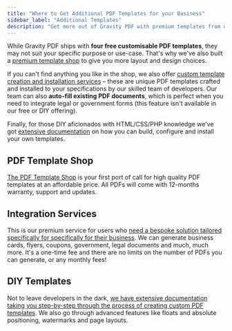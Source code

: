 ```yaml
---
title: "Where to Get Additional PDF Templates for your Business"
sidebar_label: "Additional Templates"
description: "Get more out of Gravity PDF with premium templates from our theme shop, get a bespoke solution from our team or build it yourself with HTML and CSS!"
---
```


While Gravity PDF ships with **four free customisable PDF templates**, they may not suit your specific purpose or use-case. That's why we've also built a [premium template shop](https://gravitypdf.com/template-shop/) to give you more layout and design choices. 

If you can't find anything you like in the shop, we also offer [custom template creation and installation services](https://gravitypdf.com/integration-services/) – these are unique PDF templates crafted and installed to your specifications by our skilled team of developers. Our team can also **auto-fill existing PDF documents**, which is perfect when you need to integrate legal or government forms (this feature isn't available in our free or DIY offering). 

Finally, for those DIY aficionados with HTML/CSS/PHP knowledge we've got [extensive documentation](start-customising.md) on how you can build, configure and install your own templates. 

## PDF Template Shop 

[The PDF Template Shop](https://gravitypdf.com/shop/) is your first port of call for high quality PDF templates at an affordable price. All PDFs will come with 12-months warranty, support and updates.

## Integration Services 

This is our premium service for users who [need a bespoke solution tailored specifically for specifically for their business](https://gravitypdf.com/integration-services/). We can generate business cards, flyers, coupons, government, legal documents and much, much more. It's a one-time fee and there are no limits on the number of PDFs you can generate, or any monthly fees!

## DIY Templates 

Not to leave developers in the dark, [we have extensive documentation taking you step-by-step through the process of creating custom PDF templates](start-customising.md). We also go through advanced features like floats and absolute positioning, watermarks and page layouts.
